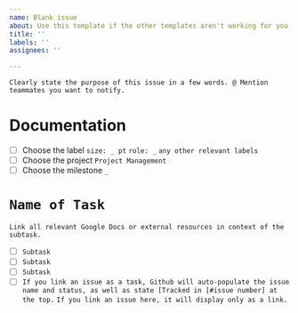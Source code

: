 ```yaml
---
name: Blank issue
about: Use this template if the other templates aren't working for you.
title: ''
labels: ''
assignees: ''

---
```


`Clearly state the purpose of this issue in a few words. @ Mention teammates you want to notify.`

# Documentation
- [ ] Choose the label `size: _ pt` `role: _` `any other relevant labels`
- [ ] Choose the project `Project Management`
- [ ] Choose the milestone `_`

# `Name of Task`
`Link all relevant Google Docs or external resources in context of the subtask.`
- [ ] `Subtask`
- [ ] `Subtask`
- [ ] `Subtask`
- [ ] `If you link an issue as a task, Github will auto-populate the issue name and status, as well as state [Tracked in [#issue number] at the top.`
`If you link an issue here, it will display only as a link.`
